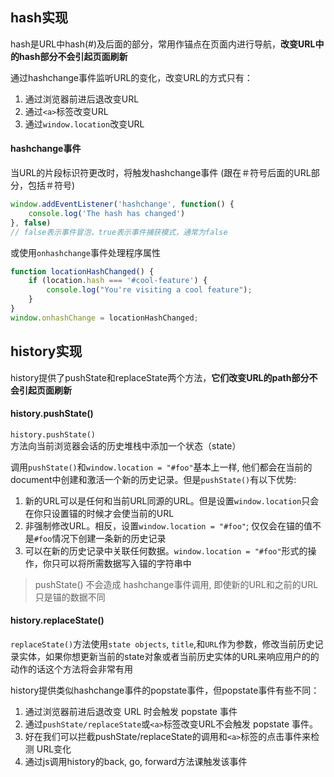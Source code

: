## hash实现
hash是URL中hash(#)及后面的部分，常用作锚点在页面内进行导航，**改变URL中的hash部分不会引起页面刷新**

通过hashchange事件监听URL的变化，改变URL的方式只有：
1. 通过浏览器前进后退改变URL
2. 通过```<a>```标签改变URL
3. 通过```window.location```改变URL

#### hashchange事件
当URL的片段标识符更改时，将触发hashchange事件 (跟在＃符号后面的URL部分，包括＃符号)
```javascript
window.addEventListener('hashchange', function() {
    console.log('The hash has changed')
}, false)
// false表示事件冒泡，true表示事件捕获模式，通常为false
```
或使用```onhashchange```事件处理程序属性
```javascript
function locationHashChanged() {
    if (location.hash === '#cool-feature') {
        console.log("You're visiting a cool feature");
    }
}
window.onhashChange = locationHashChanged;
```


## history实现
history提供了pushState和replaceState两个方法，**它们改变URL的path部分不会引起页面刷新**
#### history.pushState()
```history.pushState()```方法向当前浏览器会话的历史堆栈中添加一个状态（state）

调用```pushState()```和```window.location = "#foo"```基本上一样, 他们都会在当前的document中创建和激活一个新的历史记录。但是```pushState()```有以下优势:
1. 新的URL可以是任何和当前URL同源的URL。但是设置```window.location```只会在你只设置锚的时候才会使当前的URL
2. 非强制修改URL。相反，设置```window.location = "#foo"```; 仅仅会在锚的值不是```#foo```情况下创建一条新的历史记录
3. 可以在新的历史记录中关联任何数据。```window.location = "#foo"```形式的操作，你只可以将所需数据写入锚的字符串中
> pushState() 不会造成 hashchange事件调用, 即使新的URL和之前的URL只是锚的数据不同

#### history.replaceState()
```replaceState()```方法使用```state objects```, ```title```,和```URL```作为参数，修改当前历史记录实体，如果你想更新当前的state对象或者当前历史实体的URL来响应用户的的动作的话这个方法将会非常有用

history提供类似hashchange事件的popstate事件，但popstate事件有些不同：
1. 通过浏览器前进后退改变 URL 时会触发 popstate 事件
2. 通过```pushState/replaceState```或```<a>```标签改变URL不会触发 popstate 事件。
3. 好在我们可以拦截pushState/replaceState的调用和```<a>```标签的点击事件来检测 URL变化
4. 通过js调用history的back, go, forward方法课触发该事件